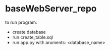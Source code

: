 # baseWebServer_repo

to run program:
  - create database
  - run create_table.sql
  - run app.py with aruments: <database_name> <password>
